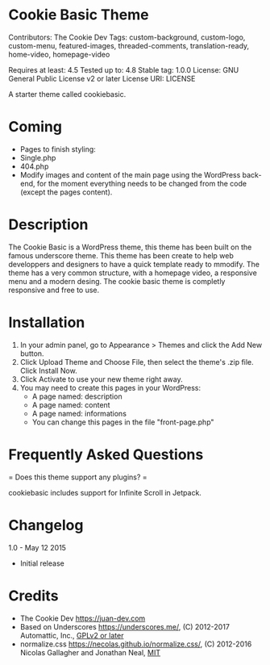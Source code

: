 # Cookie Basic Theme

Contributors: The Cookie Dev
Tags: custom-background, custom-logo, custom-menu, featured-images, threaded-comments, translation-ready, home-video, homepage-video

Requires at least: 4.5
Tested up to: 4.8
Stable tag: 1.0.0
License: GNU General Public License v2 or later
License URI: LICENSE

A starter theme called cookiebasic.

# Coming

* Pages to finish styling:
*   Single.php
*   404.php 
* Modify images and content of the main page using the WordPress back-end, for the moment everything needs to be changed from the code (except the pages content).


# Description 

The Cookie Basic is a WordPress theme, this theme has been built on the famous underscore theme. This theme has been create to help web developpers and designers to have
a quick template ready to mmodify. The theme has a very common structure, with a homepage video, a responsive menu and a modern desing.
The cookie basic theme is completly responsive and free to use.

# Installation

1. In your admin panel, go to Appearance > Themes and click the Add New button.
2. Click Upload Theme and Choose File, then select the theme's .zip file. Click Install Now.
3. Click Activate to use your new theme right away.
4. You may need to create this pages in your WordPress:
    - A page named: description
    - A page named: content
    - A page named: informations
    - You can change this pages in the file "front-page.php"

# Frequently Asked Questions

= Does this theme support any plugins? =

cookiebasic includes support for Infinite Scroll in Jetpack.

# Changelog

1.0 - May 12 2015
* Initial release

# Credits 
* The Cookie Dev https://juan-dev.com
* Based on Underscores https://underscores.me/, (C) 2012-2017 Automattic, Inc., [GPLv2 or later](https://www.gnu.org/licenses/gpl-2.0.html)
* normalize.css https://necolas.github.io/normalize.css/, (C) 2012-2016 Nicolas Gallagher and Jonathan Neal, [MIT](https://opensource.org/licenses/MIT)
